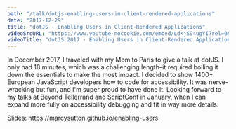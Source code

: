```yaml
---
path: "/talk/dotjs-enabling-users-in-client-rendered-applications"
date: "2017-12-29"
title: "dotJS - Enabling Users in Client-Rendered Applications"
videoSrcURL: "https://www.youtube-nocookie.com/embed/LdKjS94ugYI?rel=0&amp;showinfo=0"
videoTitle: "dotJS 2017 - Enabling Users in Client-Rendered Applications on YouTube"
---
```


In December 2017, I traveled with my Mom to Paris to give a talk at dotJS. I only had 18 minutes, which was a challenging length–it required boiling it down the essentials to make the most impact. I decided to show 1400+ European JavaScript developers how to code for accessibility. It was nerve-wracking but fun, and I'm super proud to have done it. Looking forward to my talks at Beyond Tellerrand and ScriptConf in January, when I can expand more fully on accessibility debugging and fit in way more details.

Slides: <a href="https://marcysutton.github.io/enabling-users/">https://marcysutton.github.io/enabling-users</a>
